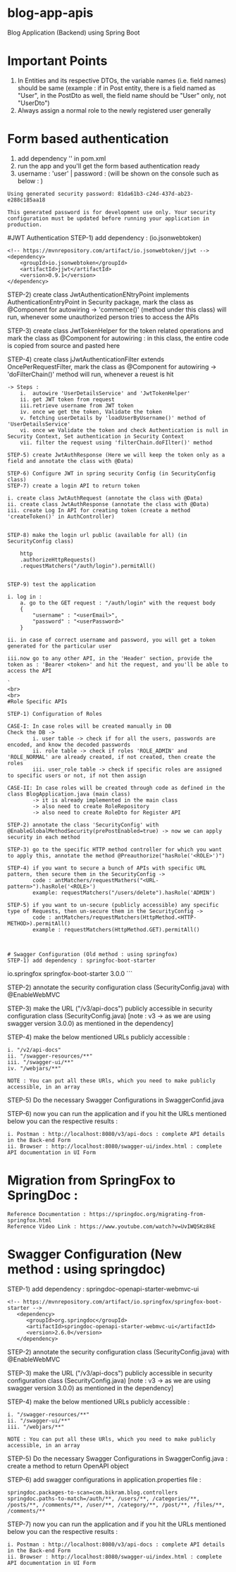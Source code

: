 # blog-app-apis
 Blog Application (Backend) using Spring Boot
 
# Important Points
1. In Entities and its respective DTOs, the variable names (i.e. field names) should be same (example : if in Post entity, there is a field named as "User", in the PostDto as well, the field name should be "User" only, not "UserDto")
2. Always assign a normal role to the newly registered user generally

# Form based authentication
1. add dependency '' in pom.xml
2. run the app and you'll get the form based authentication ready
3. username : 'user' | password : (will be shown on the console such as below : )

```
Using generated security password: 81da61b3-c24d-437d-ab23-e288c185aa18

This generated password is for development use only. Your security configuration must be updated before running your application in production.
```


#JWT Authentication
STEP-1) add dependency : (io.jsonwebtoken)

```
<!-- https://mvnrepository.com/artifact/io.jsonwebtoken/jjwt -->
<dependency>
    <groupId>io.jsonwebtoken</groupId>
    <artifactId>jjwt</artifactId>
    <version>0.9.1</version>
</dependency>
```
STEP-2) create class JwtAuthenticationENtryPoint implements AuthenticationEntryPoint in Security package, mark the class as @Component for autowiring 
-> 'commence()' (method under this class) will run, whenever some unauthorized person tries to access the APIs

STEP-3) create class JwtTokenHelper for the token related operations and mark the class as @Component for autowiring : in this class, the entire code is copied from source and pasted here

STEP-4) create class jJwtAuthenticationFilter extends OncePerRequestFilter, mark the class as @Component for autowiring 
-> 'doFilterChain()' method will run, whenever a reuest is hit

```
-> Steps :
	i.	autowire 'UserDetailsService' and 'JwtTokenHelper' 
	ii.	get JWT token from request
	iii.retrieve username from JWT token
	iv. once we get the token, Validate the token
	v. fetching userDetails by 'loadUserByUsername()' method of 'UserDetailsService'
	vi. once we Validate the token and check Authentication is null in Security Context, Set authentication in Security Context
	vii. filter the request using 'filterChain.doFIlter()' method
```	
```
STEP-5) create JwtAuthResponse (Here we will keep the token only as a field and annotate the class with @Data)

STEP-6) Configure JWT in spring security Config (in SecurityConfig class)
STEP-7) create a login API to return token

```
	i. create class JwtAuthRequest (annotate the class with @Data)
	ii. create class JwtAuthResponse (annotate the class with @Data)
	iii. create Log In API for creating token (create a method 'createToken()' in AuthController)
```

STEP-8) make the login url public (available for all) (in SecurityConfig class)

```
		http
		.authorizeHttpRequests()
		.requestMatchers("/auth/login").permitAll()
```

STEP-9) test the application

```
	i. log in :
		a. go to the GET request : "/auth/login" with the request body
		{
			"username" : "<userEmail>",
			"password" : "<userPassword>"
		}
	
	ii. in case of correct username and password, you will get a token generated for the particular user
	
	iii.now go to any other API, in the 'Header' section, provide the token as : 'Bearer <token>' and hit the request, and you'll be able to access the API
```
`
<br>
<br>
#Role Specific APIs

STEP-1) Configuration of Roles

CASE-I: In case roles will be created manually in DB
Check the DB -> 
		i. user table -> check if for all the users, passwords are encoded, and know the decoded passwords
		ii. role table -> check if roles 'ROLE_ADMIN' and 'ROLE_NORMAL' are already created, if not created, then create the roles
		iii. user_role table -> check if specific roles are assigned to specific users or not, if not then assign

CASE-II: In case roles will be created through code as defined in the class BlogApplication.java (main class) 
		-> it is already implemented in the main class
		-> also need to create RoleRepository
		-> also need to create RoleDto for Register API
		
STEP-2) annotate the class 'SecurityConfig' with @EnableGlobalMethodSecurity(prePostEnabled=true) -> now we can apply security in each method

STEP-3) go to the specific HTTP method controller for which you want to apply this, annotate the method @Preauthorize("hasRole('<ROLE>')")

STEP-4) if you want to secure a bunch of APIs with specific URL pattern, then secure them in the SecurityConfig ->
		code : antMatchers/requestMathers("<URL-pattern>").hasRole('<ROLE>')
		example: requestMatchers("/users/delete").hasRole('ADMIN')

STEP-5) if you want to un-secure (publicly accessible) any specific type of Requests, then un-secure them in the SecurityConfig ->
		code : antMatchers/requestMatchers(HttpMethod.<HTTP-METHOD>).permitAll()
		example : requestMatchers(HttpMethod.GET).permitAll()
		


# Swagger Configuration (Old method : using springfox)
STEP-1) add dependency : springfoc-boot-starter

```
<!-- https://mvnrepository.com/artifact/io.springfox/springfox-boot-starter -->
<dependency>
    <groupId>io.springfox</groupId>
    <artifactId>springfox-boot-starter</artifactId>
    <version>3.0.0</version>
</dependency>
```

STEP-2) annotate the security configuration class (SecurityConfig.java) with @EnableWebMVC

STEP-3) make the URL ("/v3/api-docs") publicly accessible in security configuration class (SecurityConfig.java) [note : v3 -> as we are using swagger version 3.0.0) as mentioned in the dependency]

STEP-4) make the below mentioned URLs publicly accessible :
	
	i. "/v2/api-docs"
	ii. "/swagger-resources/**"
	iii. "/swagger-ui/**"
	iv. "/webjars/**"
	
	NOTE : You can put all these URls, which you need to make publicly accessible, in an array
	
STEP-5) Do the necessary Swagger Configurations in SwaggerConfid.java	
	
STEP-6) now you can run the application and if you hit the URLs mentioned below you can the respective results :

	i. Postman : http://localhost:8080/v3/api-docs : complete API details in the Back-end Form
	ii. Browser : http://localhost:8080/swagger-ui/index.html : complete API documentation in UI Form 
	
	
# Migration from SpringFox to SpringDoc : 

```
Reference Documentation : https://springdoc.org/migrating-from-springfox.html
Reference Video Link : https://www.youtube.com/watch?v=UvIWQSKz8kE
```
	
# Swagger Configuration (New method : using springdoc)

STEP-1) add dependency : springdoc-openapi-starter-webmvc-ui

```
<!-- https://mvnrepository.com/artifact/io.springfox/springfox-boot-starter -->
   <dependency>
      <groupId>org.springdoc</groupId>
      <artifactId>springdoc-openapi-starter-webmvc-ui</artifactId>
      <version>2.6.0</version>
   </dependency>
```

STEP-2) annotate the security configuration class (SecurityConfig.java) with @EnableWebMVC

STEP-3) make the URL ("/v3/api-docs") publicly accessible in security configuration class (SecurityConfig.java) [note : v3 -> as we are using swagger version 3.0.0) as mentioned in the dependency]

STEP-4) make the below mentioned URLs publicly accessible :
	
	i. "/swagger-resources/**"
	ii. "/swagger-ui/**"
	iii. "/webjars/**"
	
	NOTE : You can put all these URls, which you need to make publicly accessible, in an array
	
STEP-5) Do the necessary Swagger Configurations in SwaggerConfig.java : create a method to return OpenAPI object

STEP-6) add swagger configurations in application.properties file :

```
springdoc.packages-to-scan=com.bikram.blog.controllers
springdoc.paths-to-match=/auth/**, /users/**, /categories/**, /posts/**, /comments/**, /user/**, /category/**, /post/**, /files/**, /comments/** 
```
	
STEP-7) now you can run the application and if you hit the URLs mentioned below you can the respective results :

	i. Postman : http://localhost:8080/v3/api-docs : complete API details in the Back-end Form
	ii. Browser : http://localhost:8080/swagger-ui/index.html : complete API documentation in UI Form 

	
